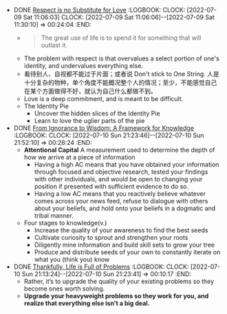 - DONE [Respect is no Substitute for Love](https://moretothat.com/respect-is-no-substitute-for-love/)
  :LOGBOOK:
  CLOCK: [2022-07-09 Sat 11:06:03]
  CLOCK: [2022-07-09 Sat 11:06:06]--[2022-07-09 Sat 11:30:10] =>  00:24:04
  :END:
	- > The great use of life is to spend it for something that will outlast it.
	- The problem with respect is that overvalues a select portion of one's identity, and undervalues everything else.
	- 看待别人、自视都不能过于片面；或者说 Don't stick to One String. 人是十分复杂的物种，单个角度不能概况整个人的情况；至少，不能感觉自己在某个方面做得不好，就认为自己什么都做不到。
	- Love is a deep commitment, and is meant to be difficult.
	- The Identity Pie
		- Uncover the hidden slices of the Identity Pie
		- Learn to love the uglier parts of the pie
- DONE [From Ignorance to Wisdom: A Framework for Knowledge](https://moretothat.com/framework-for-knowledge/)
  :LOGBOOK:
  CLOCK: [2022-07-10 Sun 21:23:46]--[2022-07-10 Sun 21:52:10] =>  00:28:24
  :END:
	- **Attentional Capital** A measurement used to determine the depth of how we arrive at a piece of information
		- Having a high AC means that you have obtained your information through focused and objective research, tested your findings with other individuals, and would be open to changing your position if presented with sufficient evidence to do so.
		- Having a low AC means that you reactively believe whatever comes across your news feed, refuse to dialogue with others about your beliefs, and hold onto your beliefs in a dogmatic and tribal manner.
	- Four stages to knowledge(v.)
		- Increase the quality of your awareness to find the best seeds
		- Cultivate curiosity to sprout and strengthen your roots
		- Diligently mine information and build skill sets to grow your tree
		- Produce and distribute seeds of your own to constantly iterate on what you (think you) know
- DONE [Thankfully, Life is Full of Problems](https://moretothat.com/thankfully-life-is-full-of-problems/)
  :LOGBOOK:
  CLOCK: [2022-07-10 Sun 21:13:24]--[2022-07-10 Sun 21:23:41] =>  00:10:17
  :END:
	- Rather, it’s to upgrade the quality of your existing problems so they become ones worth solving.
	- **Upgrade your heavyweight problems so they work for you, and realize that everything else isn’t a big deal.**